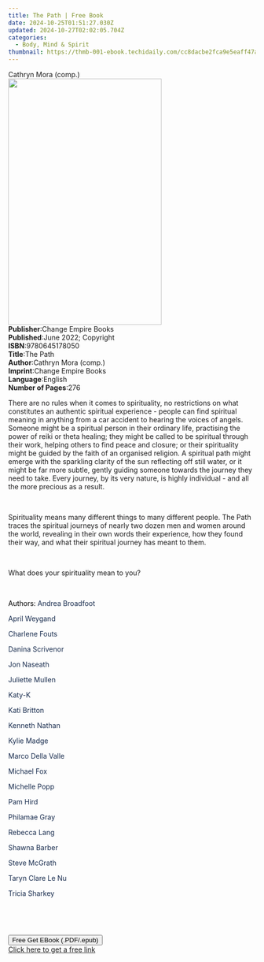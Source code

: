 ```yaml
---
title: The Path | Free Book
date: 2024-10-25T01:51:27.030Z
updated: 2024-10-27T02:02:05.704Z
categories:
  - Body, Mind & Spirit
thumbnail: https://thmb-001-ebook.techidaily.com/cc8dacbe2fca9e5eaff47a968f3f06ec430a67be67c381446b94756b4bacfcab.jpg
---
```

<main id="book-container">
  <div class="flex flex-col">
    <div class="book-brief flex-1 py-6 px-4 sm:p-6 md:py-10 md:px-8">
      <!-- brief-->
      <div class="book-brief-main">Cathryn Mora (comp.)</div>
    </div>
    <div
      class="book-meta-info flex-1 grid gap-4 col-start-1 col-end-3 row-start-1 sm:mb-6 sm:grid-cols-4 lg:gap-6 lg:col-start-2 lg:row-end-6 lg:row-span-6 lg:mb-0"
    >
      <div
        class="book-meta-info-left place-content-center mt-4 p-4 text-sm leading-6 col-start-2 col-span-2 dark:text-slate-400"
      >
        <img
          class="w-full h-500 object-cover rounded-lg sm:h-255 sm:col-span-2 lg:col-span-full"
          src="https://img-001-ebook.techidaily.com/d3d5d43fc3b2d5ed2bc42b0d5f41fb470e080a0927f37a1bc35479a489663dab.jpg"
          alt=""
          width="312"
          height="500"
        />
      </div>
      <div
        class="book-meta-info-right mt-2 col-start-1 row-start-2 col-span-3 self-center"
      >
        <!-- meta data  -->
        <div class="flex flex-col px-4 md:px-8">
          <div class="flex-1">
            <strong>Publisher</strong>:<span class="px-2"
              >Change Empire Books</span
            >
          </div>
          <div class="flex-1">
            <strong>Published</strong>:<span class="px-2"
              >June 2022; Copyright</span
            >
          </div>
          <div class="flex-1">
            <strong>ISBN</strong>:<span class="px-2">9780645178050</span>
          </div>
          <div class="flex-1">
            <strong>Title</strong>:<span class="px-2">The Path</span>
          </div>
          <div class="flex-1">
            <strong>Author</strong>:<span class="px-2"
              >Cathryn Mora (comp.)</span
            >
          </div>
          <div class="flex-1">
            <strong>Imprint</strong>:<span class="px-2"
              >Change Empire Books</span
            >
          </div>
          <div class="flex-1">
            <strong>Language</strong>:<span class="px-2">English</span>
          </div>
          <div class="flex-1">
            <strong>Number of Pages</strong>:<span class="px-2">276</span>
          </div>
        </div>
      </div>
    </div>
    <div class="book-description flex-1 py-6 px-4 sm:p-6 md:py-10 md:px-8">
      <div class="book-description-main">
        <div accordion-content="" id="description">
          <p>
            <span style="color: rgb(29, 28, 29)"
              >There are no rules when it comes to spirituality, no restrictions
              on what constitutes an authentic spiritual experience - people can
              find spiritual meaning in anything from a car accident to hearing
              the voices of angels. Someone might be a spiritual person in their
              ordinary life, practising the power of reiki or theta healing;
              they might be called to be spiritual through their work, helping
              others to find peace and closure; or their spirituality might be
              guided by the faith of an organised religion. A spiritual path
              might emerge with the sparkling clarity of the sun reflecting off
              still water, or it might be far more subtle, gently guiding
              someone towards the journey they need to take. Every journey, by
              its very nature, is highly individual - and all the more precious
              as a result.</span
            >
          </p>
          <p><br /></p>
          <p>
            <span style="color: rgb(29, 28, 29)"
              >Spirituality means many different things to many different
              people. </span
            >The Path
            <span style="color: rgb(29, 28, 29)"
              >traces the spiritual journeys of nearly two dozen men and women
              around the world, revealing in their own words their experience,
              how they found their way, and what their spiritual journey has
              meant to them.</span
            >
          </p>
          <p><br /></p>
          <p>
            What does your spirituality mean to you?<span
              style="color: rgb(0, 0, 0)"
              >&nbsp;</span
            >
          </p>
          <p><br /></p>
          <p>
            <span style="color: rgb(0, 0, 0)">Authors: </span
            ><span
              style="color: rgb(23, 43, 77); background-color: rgba(0, 0, 0, 0)"
              >Andrea Broadfoot</span
            >
          </p>
          <p>
            <span
              style="background-color: rgba(0, 0, 0, 0); color: rgb(23, 43, 77)"
              >April Weygand</span
            >
          </p>
          <p>
            <span
              style="background-color: rgba(0, 0, 0, 0); color: rgb(23, 43, 77)"
              >Charlene Fouts</span
            >
          </p>
          <p>
            <span
              style="background-color: rgba(0, 0, 0, 0); color: rgb(23, 43, 77)"
              >Danina Scrivenor</span
            >
          </p>
          <p>
            <span
              style="background-color: rgba(0, 0, 0, 0); color: rgb(23, 43, 77)"
              >Jon Naseath</span
            >
          </p>
          <p>
            <span
              style="background-color: rgba(0, 0, 0, 0); color: rgb(23, 43, 77)"
              >Juliette Mullen</span
            >
          </p>
          <p>
            <span
              style="background-color: rgba(0, 0, 0, 0); color: rgb(23, 43, 77)"
              >Katy-K</span
            >
          </p>
          <p>
            <span
              style="background-color: rgba(0, 0, 0, 0); color: rgb(23, 43, 77)"
              >Kati Britton</span
            >
          </p>
          <p>
            <span
              style="background-color: rgba(0, 0, 0, 0); color: rgb(23, 43, 77)"
              >Kenneth Nathan</span
            >
          </p>
          <p>
            <span
              style="background-color: rgba(0, 0, 0, 0); color: rgb(23, 43, 77)"
              >Kylie Madge</span
            >
          </p>
          <p>
            <span
              style="background-color: rgba(0, 0, 0, 0); color: rgb(23, 43, 77)"
              >Marco Della Valle</span
            >
          </p>
          <p>
            <span
              style="background-color: rgba(0, 0, 0, 0); color: rgb(23, 43, 77)"
              >Michael Fox</span
            >
          </p>
          <p>
            <span
              style="background-color: rgba(0, 0, 0, 0); color: rgb(23, 43, 77)"
              >Michelle Popp</span
            >
          </p>
          <p>
            <span
              style="background-color: rgba(0, 0, 0, 0); color: rgb(23, 43, 77)"
              >Pam Hird</span
            >
          </p>
          <p>
            <span
              style="background-color: rgba(0, 0, 0, 0); color: rgb(23, 43, 77)"
              >Philamae Gray</span
            >
          </p>
          <p>
            <span
              style="background-color: rgba(0, 0, 0, 0); color: rgb(23, 43, 77)"
              >Rebecca Lang</span
            >
          </p>
          <p>
            <span
              style="background-color: rgba(0, 0, 0, 0); color: rgb(23, 43, 77)"
              >Shawna Barber</span
            >
          </p>
          <p>
            <span
              style="background-color: rgba(0, 0, 0, 0); color: rgb(23, 43, 77)"
              >Steve McGrath</span
            >
          </p>
          <p>
            <span
              style="background-color: rgba(0, 0, 0, 0); color: rgb(23, 43, 77)"
              >Taryn Clare Le Nu</span
            >
          </p>
          <p>
            <span
              style="background-color: rgba(0, 0, 0, 0); color: rgb(23, 43, 77)"
              >Tricia Sharkey</span
            >
          </p>
          <p><br /></p>
          <p><br /></p>
        </div>
        <div class="accordion-fader"></div>
      </div>
    </div>
    <div class="book-excerpts flex-1 py-6 px-4 sm:p-6 md:py-10 md:px-8"></div>
    <div
      class="book-about-author flex-1 py-6 px-4 sm:p-6 md:py-10 md:px-8"
    ></div>
    <div class="book-free-get flex-1 py-6 px-4 sm:p-6 md:py-10 md:px-8">
      <button
        id="btn-free-get"
        class="bg-blue-500 hover:bg-blue-700 text-white font-bold py-2 px-4 rounded"
      >
        Free Get EBook (.PDF/.epub)
      </button>
      <div id="countdown-display" class="px-2 text-lg mt-2"></div>
      <a
        id="free-link"
        class="hidden bg-blue-500 hover:bg-blue-700 text-white font-bold py-2 px-4 rounded"
        href="https://www.ebooks.com/en-us/book/210595639/the-path/cathryn-mora/"
        target="_blank"
        >Click here to get a free link</a
      >
    </div>
    <script>
      let countdownTime = 0;
      let countdownInterval = null;
      document
        .getElementById('btn-free-get')
        .addEventListener('click', startCountdown);
      function startCountdown() {
        countdownTime = new Date().getTime() + 60000 * 3;
        countdownInterval = setInterval(updateCountdown, 1000);
        document.getElementById('btn-free-get').disabled = true;
        document
          .getElementById('btn-free-get')
          .classList.add('bg-gray-500', 'cursor-not-allowed');
      }
      function updateCountdown() {
        let currentTime = new Date().getTime();
        let timeLeft = countdownTime - currentTime;
        let secondsLeft = Math.floor(timeLeft / 1000);
        document.getElementById('countdown-display').innerHTML =
          `Remaining time: ${secondsLeft} seconds.`;
        if (secondsLeft <= 0) {
          clearInterval(countdownInterval);
          document.getElementById('btn-free-get').classList.add('hidden');
          document.getElementById('free-link').classList.remove('hidden');
          document.getElementById('countdown-display').innerHTML = '';
        }
      }
    </script>
  </div>
</main>

<ins class="adsbygoogle"
      style="display:block"
      data-ad-client="ca-pub-7571918770474297"
      data-ad-slot="8358498916"
      data-ad-format="auto"
      data-full-width-responsive="true"></ins>
    